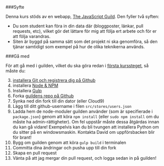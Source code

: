###Syfte

Denna kurs stöds av en webapp, [The JavaScript Guild](http://blog.krawaller.se/riaht2014/dist/). Den fyller två syften:

*    Du som student kan föra in din data där (bloggposter, länkar, pull requests, etc), vilket gör det lättare för mig att följa ert arbete och för er att följa varandras.
*    Siten är byggd på samma sätt som det projekt ni ska genomföra, så den tjänar samtidigt som exempel på hur de olika teknikerna används.

###Gå med

För att gå med i guilden, vilket du ska göra redan i [första kurssteget](../steg-1-kratta-manegen), så måste du:

3.    [installera Git och registrera dig på Github](../git-github)
2.    installera [Node & NPM](../node-och-npm)
3.    Installera [Gulp](../gulp)
3.    Forka [guildens repo på Github](https://github.com/krawaller/riaht2014)
3.    Synka ned din fork till din dator (eller Cloud9)
3.    Lägg till ditt github-username i filen `src/stores/users.json`
3.    Ladda hem de node-moduler guilden använder (som är specifierade i `package.json`) genom att köra `npm install` (eller `sudo npm install` om du måste ha admin-rättigheter). Om fel uppstår måste dessa åtgärdas innan du kan gå vidare! Exempelvis kan du bli tvungen att installera Python om du sitter på en windowsmaskin. Kontakta David om uppförsbacken blir för brant!
3.    Bygg om guilden genom att köra `gulp build` i terminalen
3.    Committa dina ändringar och pusha upp till din fork
3.    Skapa en pull request
3.    Vänta på att jag mergar din pull request, och logga sedan in på guilden!